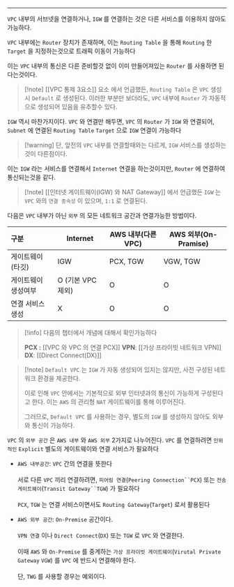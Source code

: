 
---

`VPC` 내부의 서브넷을 연결하거나, `IGW` 를 연결하는 것은 다른 서비스를 이용하지 않아도 가능하다.

`VPC` 내부에는 `Router` 장치가 존재하며, 이는 `Routing Table` 을 통해 `Routing` 한 `Target`  을 지정하는것으로 트래픽 이동이 가능하다

이는 `VPC` 내부의 통신은 다른 준비할것 없이 이미 만들어져있는 `Router`  를 사용하면 된다는것이다.

>[!note] [[VPC 통제 3요소]] 요소 에서 언급했든, `Routing Table` 은 `VPC` 생성시 `Default` 로 생성된다.
이러한 부분만 보더라도, `VPC` 내부에 `Router` 가 자동적으로 생성되어 있음을 유추할수 있다.

`IGW` 역시 마찬가지이다. `VPC` 와 연결만 해두면, `VPC` 의 `Router` 가 `IGW` 와 연결되어, `Subnet` 에 연결된 `Routing Table` `Target`  으로 `IGW` 연결이 가능하다

>[!warning] 단, 앞전의 `VPC` 내부를 연결할때와는 다르게, `IGW` 서비스를 생성하는것이 다른점이다.

이는 `IGW` 라는 서비스를 연결해서 `Internet` 연결을 하는것이지만, `Router` 에 연결하여 통신되는것을 같다.

>[!note]  [[인터넷 게이트웨이(IGW) 와 NAT Gateway]] 에서 언급했든 `IGW` 는 `VPC` 와의 `연결 종속성` 이 있으며, `1:1` 로 연결된다. 

다음은 `VPC` 내부가 아닌 `외부` 의 모든 네트워크 공간과 연결가능한 방법이다.

| 구분         | Internet      | AWS 내부(다른 VPC) | AWS 외부(On-Pramise) |
| :--------- | ------------- | -------------- | ------------------ |
| 게이트웨이(타깃)  | IGW           | PCX, TGW       | VGW, TGW           |
| 게이트웨이 생성여부 | O (기본 VPC 제외) | O              | O                  |
| 연결 서비스 생성  | X             | O              | O                  |

>[!info] 다음의 챕터에서 개념에 대해서 확인가능하다
>
>**PCX :** [[VPC 와 VPC 의 연결 PCX]]
>**VPN**: [[가상 프라이빗 네트워크 VPN]]
>**DX**: [[Direct Connect(DX)]]

> [!note] `Default VPC` 는 `IGW` 가 자동 생성되어 있지는 않지만, 사전 구성된 네트워크 환경을 제공한다.
>
> 이로 인해 `VPC` 안에서는 기본적으로 외부 인터넷과의 통신이 가능하게 구성된다고 한다.
> 이는 `AWS` 의 관리형 `NAT` 게이트웨이를 통해 이루어진다.
>
> 그러므로, `Default VPC` 를 사용하는 경우, 별도의 `IGW` 를 생성하지 않아도 외부와 통신이 가능하다.

`VPC` 의 `외부 공간` 은  `AWS 내부` 와 `AWS 외부`  2가지로 나누어진다. 
`VPC` 를 연결하려면 `인위적인` `Explicit` 별도의 게이트웨이와 연결 서비스가 필요하다

- `AWS 내부공간`: `VPC` 간의 연결을 뜻한다<br><br>서로 다른 `VPC` 끼리 연결하려면, `피어링 연결`(`Peering Connection``PCX`) 또는 `전송 게이트웨이`(`Transit Gateway``TGW`) 가 필요하다<br><br>`PCX`, `TGW` 는 연결 서비스이면서도 `Routing Gateway`(`Target`) 로서 활용된다

- `AWS 외부 공간`: `On-Premise` 공간이다.<br><br>`VPN 연결` 이나 `Direct Connect`(`DX`) 또는 `TGW` 로 `VPC` 와 연결한다.<br><br>이때 `AWS` 와 `On-Premise` 를 중계하는 `가상 프라이빗 게이트웨이`(`Virutal Private Gateway` `VGW`) 를 `VPC` 에 반드시 연결해야 한다.<br><br>단, `TWG` 를 사용할 경우는 예외이다.

